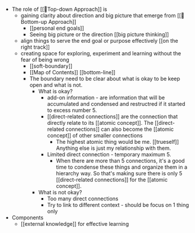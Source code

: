 - The role of [[🌲Top-down Approach]] is 
    - gaining clarity about direction and big picture that emerge from [[🌲Bottom-up Approach]]
        - [[personal end goals]] 
        - Seeing big picture or the direction [[big picture thinking]]
    - align things to serve the end goal or purpose effectively [[on the right track]]
    - creating space for exploring, experiment and learning without the fear of being wrong
        - [[soft-boundary]]
        - [[Map of Contents]] [[bottom-line]]
        - The boundary need to be clear about what is okay to be keep open and what is not.
            - What is okay?
                - add-on information - are information that will be accumulated and condensed and restructred if it started to excess number 5.
                - [[direct-related connections]] are the connection that directly relate to its [[atomic concept]]. The [[direct-related connections]] can also become the [[atomic concept]] of other smaller connections
                    - The highest atomic thing would be me. [[trueself]] Anything else is just my relationship with them.
                - Limited direct connection - temporary maximum 5.
                    - When there are more than 5 connections, it's a good time to condense these things and organize them in a hierarchy way. So that's making sure there is only 5 [[direct-related connections]] for the [[atomic concept]].
            - What is not okay?
                - Too many direct connections
                - Try to link to different context - should be focus on 1 thing only
- Components
    - [[external knowledge]] for effective learning
